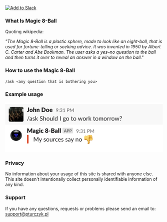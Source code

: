 <a href="https://slack.com/oauth/v2/authorize?client_id=962873913474.963386515618&scope=commands" rel="Add to slack">![Add to Slack](https://platform.slack-edge.com/img/add_to_slack.png)</a>

[](#what-is-it)
### What Is Magic 8-Ball
Quoting wikipedia:

_"The Magic 8-Ball is a plastic sphere, made to look like an eight-ball, that is used for fortune-telling or seeking advice. It was invented in 1950 by Albert C. Carter and Abe Bookman. The user asks a yes–no question to the ball and then turns it over to reveal an answer in a window on the ball."_

[](#how-to-use-it)
### How to use the Magic 8-Ball

```
/ask <any question that is bothering you>
```
[](#example-usage)
### Example usage

![Screen](https://raw.githubusercontent.com/pturczyk/assets/eightball/imgs/screen.png)

[](#privacy)
### Privacy

No information about your usage of this site is shared with anyone else. This site doesn't intentionally collect personally identifiable information of any kind.

[](#support)
### Support
If you have any questions, requests or problems please send an email to: [support@pturczyk.pl](mailto:support@pturczyk.pl)
